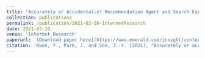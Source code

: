 ```yaml
---
title: "Accurately or Accidentally? Recommendation Agent and Search Experience in Over-the-top (OTT) Services"
collection: publications
permalink: /publication/2021-03-10-InternetResearch
date: 2021-03-10
venue: 'Internet Research'
paperurl: '[Download paper here](https://www.emerald.com/insight/content/doi/10.1108/INTR-03-2020-0127/full/html)'
citation: 'Kwon, Y., Park, J. and Son, J.-Y. (2021), "Accurately or accidentally? Recommendation agent and search experience in over-the-top (OTT) services", Internet Research, Vol. 31 No. 2, pp. 562-586. https://doi.org/10.1108/INTR-03-2020-0127'
---
```


